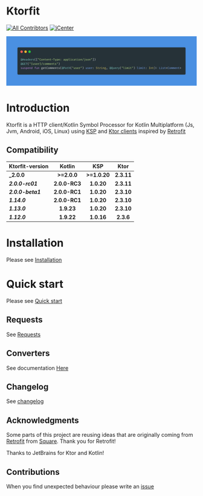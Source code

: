 <h1>Ktorfit</h1>

[![All Contribtors](https://img.shields.io/badge/Maven-Central-download.svg?style=flat-square)](https://mvnrepository.com/artifact/de.jensklingenberg.ktorfit)
[![jCenter](https://img.shields.io/badge/Apache-2.0-green.svg)](https://github.com/Foso/Ktorfit/blob/master/LICENSE)

<p align="center">
  <img src ="https://raw.githubusercontent.com/Foso/Experimental/master/carbon.png"  />
</p>

# Introduction

Ktorfit is a HTTP client/Kotlin Symbol Processor for Kotlin Multiplatform (Js, Jvm, Android, iOS, Linux)
using [KSP](https://github.com/google/ksp) and [Ktor clients](https://ktor.io/docs/getting-started-ktor-client.html)
inspired by [Retrofit](https://square.github.io/retrofit/)

## Compatibility

| Ktorfit-version   |    Kotlin     |     KSP      |    Ktor    |
|-------------------|:-------------:|:------------:|:----------:|
| **_2.0.0**        |  **>=2.0.0**  | **>=1.0.20** | **2.3.11** |
| **_2.0.0-rc01_**  | **2.0.0-RC3** |  **1.0.20**  | **2.3.11** |
| **_2.0.0-beta1_** | **2.0.0-RC1** |  **1.0.20**  | **2.3.10** |
| **_1.14.0_**      | **2.0.0-RC1** |  **1.0.20**  | **2.3.10** |
| **_1.13.0_**      |  **1.9.23**   |  **1.0.20**  | **2.3.10** |
| **_1.12.0_**      |  **1.9.22**   |  **1.0.16**  | **2.3.6**  |



# Installation

Please see [Installation](./installation.md)

# Quick start

Please see [Quick start](./quick-start.md)

## Requests

See [Requests](./requests.md)

## Converters

See documentation [Here](./converters/converters.md)

## Changelog

See [changelog](./CHANGELOG.md)

## Acknowledgments

Some parts of this project are reusing ideas that are originally coming
from [Retrofit](https://square.github.io/retrofit/) from [Square](https://github.com/square). Thank you for Retrofit!

Thanks to JetBrains for Ktor and Kotlin!

## Contributions

When you find unexpected behaviour please write an [issue](https://github.com/Foso/Ktorfit/issues/new/choose)
